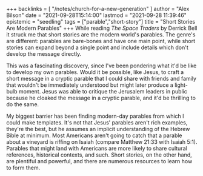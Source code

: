 +++
backlinks = [
  "/notes/church-for-a-new-generation"
]
author = "Alex Bilson"
date = "2021-09-28T15:14:00"
lastmod = "2021-09-28 11:39:46"
epistemic = "seedling"
tags = ["parable","short-story"]
title = "Short Stories Are Modern Parables"
+++
While reading _The Space Traders_ by Derrick Bell it struck me that short stories are the modern world's parables. The genre's are different: parables are bare-bones and have one main point, while short stories can expand beyond a single point and include details which don't develop the message directly.

This was a fascinating discovery, since I've been pondering what it'd be like to develop my own parables. Would it be possible, like Jesus, to craft a short message in a cryptic parable that I could share with friends and family that wouldn't be immediately understood but might later produce a light-bulb moment. Jesus was able to critique the Jerusalem leaders in public because he cloaked the message in a cryptic parable, and it'd be thrilling to do the same.

My biggest barrier has been finding modern-day parables from which I could make templates. It's not that Jesus' parables aren't rich examples, they're the best, but he assumes an implicit understanding of the Hebrew Bible at minimum. Most Americans aren't going to catch that a parable about a vineyard is riffing on Isaiah (compare Matthew 21:33 with Isaiah 5:1). Parables that might land with Americans are more likely to share cultural references, historical contexts, and such. Short stories, on the other hand, are plentiful and powerful, and there are numerous resources to learn how to form them.
